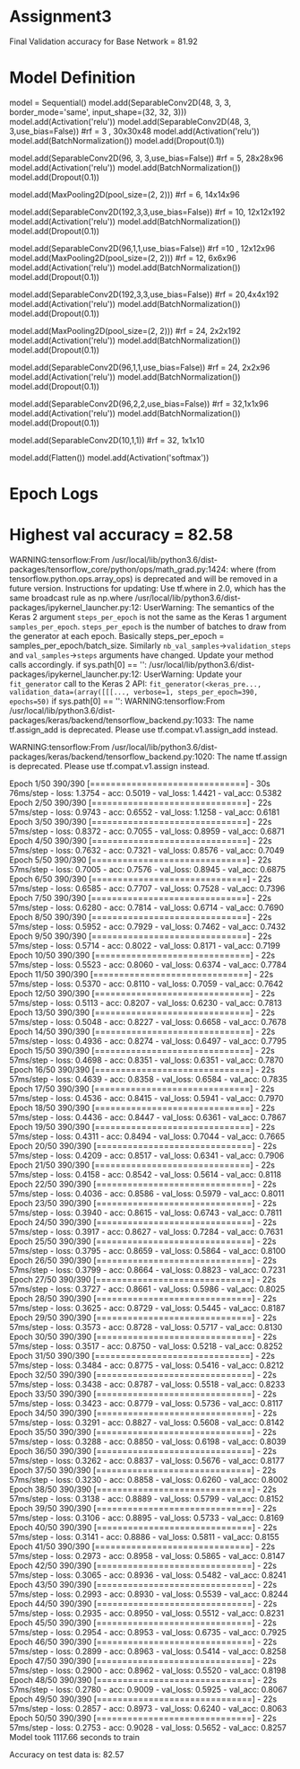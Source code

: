 # Assignment3
Final Validation accuracy for Base Network = 81.92

# Model Definition 
model = Sequential()
model.add(SeparableConv2D(48, 3, 3, border_mode='same', input_shape=(32, 32, 3)))
model.add(Activation('relu'))
model.add(SeparableConv2D(48, 3, 3,use_bias=False)) #rf = 3 , 30x30x48
model.add(Activation('relu'))
model.add(BatchNormalization())
model.add(Dropout(0.1))

model.add(SeparableConv2D(96, 3, 3,use_bias=False)) #rf = 5, 28x28x96
model.add(Activation('relu'))
model.add(BatchNormalization())
model.add(Dropout(0.1))

model.add(MaxPooling2D(pool_size=(2, 2))) #rf = 6, 14x14x96


model.add(SeparableConv2D(192,3,3,use_bias=False)) #rf = 10, 12x12x192
model.add(Activation('relu'))
model.add(BatchNormalization())
model.add(Dropout(0.1))

model.add(SeparableConv2D(96,1,1,use_bias=False)) #rf =10 , 12x12x96
model.add(MaxPooling2D(pool_size=(2, 2))) #rf = 12, 6x6x96
model.add(Activation('relu'))
model.add(BatchNormalization())
model.add(Dropout(0.1))

model.add(SeparableConv2D(192,3,3,use_bias=False)) #rf = 20,4x4x192 
model.add(Activation('relu'))
model.add(BatchNormalization())
model.add(Dropout(0.1))

model.add(MaxPooling2D(pool_size=(2, 2))) #rf = 24, 2x2x192
model.add(Activation('relu'))
model.add(BatchNormalization())
model.add(Dropout(0.1))

model.add(SeparableConv2D(96,1,1,use_bias=False)) #rf = 24, 2x2x96
model.add(Activation('relu'))
model.add(BatchNormalization())
model.add(Dropout(0.1))

model.add(SeparableConv2D(96,2,2,use_bias=False)) #rf = 32,1x1x96
model.add(Activation('relu'))
model.add(BatchNormalization())
model.add(Dropout(0.1))

model.add(SeparableConv2D(10,1,1)) #rf = 32, 1x1x10


model.add(Flatten())
model.add(Activation('softmax'))

# Epoch Logs

# Highest val accuracy = 82.58

WARNING:tensorflow:From /usr/local/lib/python3.6/dist-packages/tensorflow_core/python/ops/math_grad.py:1424: where (from tensorflow.python.ops.array_ops) is deprecated and will be removed in a future version.
Instructions for updating:
Use tf.where in 2.0, which has the same broadcast rule as np.where
/usr/local/lib/python3.6/dist-packages/ipykernel_launcher.py:12: UserWarning: The semantics of the Keras 2 argument `steps_per_epoch` is not the same as the Keras 1 argument `samples_per_epoch`. `steps_per_epoch` is the number of batches to draw from the generator at each epoch. Basically steps_per_epoch = samples_per_epoch/batch_size. Similarly `nb_val_samples`->`validation_steps` and `val_samples`->`steps` arguments have changed. Update your method calls accordingly.
  if sys.path[0] == '':
/usr/local/lib/python3.6/dist-packages/ipykernel_launcher.py:12: UserWarning: Update your `fit_generator` call to the Keras 2 API: `fit_generator(<keras_pre..., validation_data=(array([[[..., verbose=1, steps_per_epoch=390, epochs=50)`
  if sys.path[0] == '':
WARNING:tensorflow:From /usr/local/lib/python3.6/dist-packages/keras/backend/tensorflow_backend.py:1033: The name tf.assign_add is deprecated. Please use tf.compat.v1.assign_add instead.

WARNING:tensorflow:From /usr/local/lib/python3.6/dist-packages/keras/backend/tensorflow_backend.py:1020: The name tf.assign is deprecated. Please use tf.compat.v1.assign instead.

Epoch 1/50
390/390 [==============================] - 30s 76ms/step - loss: 1.3754 - acc: 0.5019 - val_loss: 1.4421 - val_acc: 0.5382
Epoch 2/50
390/390 [==============================] - 22s 57ms/step - loss: 0.9743 - acc: 0.6552 - val_loss: 1.1258 - val_acc: 0.6181
Epoch 3/50
390/390 [==============================] - 22s 57ms/step - loss: 0.8372 - acc: 0.7055 - val_loss: 0.8959 - val_acc: 0.6871
Epoch 4/50
390/390 [==============================] - 22s 57ms/step - loss: 0.7632 - acc: 0.7321 - val_loss: 0.8576 - val_acc: 0.7049
Epoch 5/50
390/390 [==============================] - 22s 57ms/step - loss: 0.7005 - acc: 0.7576 - val_loss: 0.8945 - val_acc: 0.6875
Epoch 6/50
390/390 [==============================] - 22s 57ms/step - loss: 0.6585 - acc: 0.7707 - val_loss: 0.7528 - val_acc: 0.7396
Epoch 7/50
390/390 [==============================] - 22s 57ms/step - loss: 0.6280 - acc: 0.7814 - val_loss: 0.6714 - val_acc: 0.7690
Epoch 8/50
390/390 [==============================] - 22s 57ms/step - loss: 0.5952 - acc: 0.7929 - val_loss: 0.7462 - val_acc: 0.7432
Epoch 9/50
390/390 [==============================] - 22s 57ms/step - loss: 0.5714 - acc: 0.8022 - val_loss: 0.8171 - val_acc: 0.7199
Epoch 10/50
390/390 [==============================] - 22s 57ms/step - loss: 0.5523 - acc: 0.8060 - val_loss: 0.6374 - val_acc: 0.7784
Epoch 11/50
390/390 [==============================] - 22s 57ms/step - loss: 0.5370 - acc: 0.8110 - val_loss: 0.7059 - val_acc: 0.7642
Epoch 12/50
390/390 [==============================] - 22s 57ms/step - loss: 0.5113 - acc: 0.8207 - val_loss: 0.6230 - val_acc: 0.7813
Epoch 13/50
390/390 [==============================] - 22s 57ms/step - loss: 0.5048 - acc: 0.8227 - val_loss: 0.6658 - val_acc: 0.7678
Epoch 14/50
390/390 [==============================] - 22s 57ms/step - loss: 0.4936 - acc: 0.8274 - val_loss: 0.6497 - val_acc: 0.7795
Epoch 15/50
390/390 [==============================] - 22s 57ms/step - loss: 0.4698 - acc: 0.8351 - val_loss: 0.6351 - val_acc: 0.7870
Epoch 16/50
390/390 [==============================] - 22s 57ms/step - loss: 0.4639 - acc: 0.8358 - val_loss: 0.6584 - val_acc: 0.7835
Epoch 17/50
390/390 [==============================] - 22s 57ms/step - loss: 0.4536 - acc: 0.8415 - val_loss: 0.5941 - val_acc: 0.7970
Epoch 18/50
390/390 [==============================] - 22s 57ms/step - loss: 0.4436 - acc: 0.8447 - val_loss: 0.6361 - val_acc: 0.7867
Epoch 19/50
390/390 [==============================] - 22s 57ms/step - loss: 0.4311 - acc: 0.8494 - val_loss: 0.7044 - val_acc: 0.7665
Epoch 20/50
390/390 [==============================] - 22s 57ms/step - loss: 0.4209 - acc: 0.8517 - val_loss: 0.6341 - val_acc: 0.7906
Epoch 21/50
390/390 [==============================] - 22s 57ms/step - loss: 0.4158 - acc: 0.8542 - val_loss: 0.5614 - val_acc: 0.8118
Epoch 22/50
390/390 [==============================] - 22s 57ms/step - loss: 0.4036 - acc: 0.8586 - val_loss: 0.5979 - val_acc: 0.8011
Epoch 23/50
390/390 [==============================] - 22s 57ms/step - loss: 0.3940 - acc: 0.8615 - val_loss: 0.6743 - val_acc: 0.7811
Epoch 24/50
390/390 [==============================] - 22s 57ms/step - loss: 0.3917 - acc: 0.8627 - val_loss: 0.7284 - val_acc: 0.7631
Epoch 25/50
390/390 [==============================] - 22s 57ms/step - loss: 0.3795 - acc: 0.8659 - val_loss: 0.5864 - val_acc: 0.8100
Epoch 26/50
390/390 [==============================] - 22s 57ms/step - loss: 0.3799 - acc: 0.8664 - val_loss: 0.8823 - val_acc: 0.7231
Epoch 27/50
390/390 [==============================] - 22s 57ms/step - loss: 0.3727 - acc: 0.8661 - val_loss: 0.5986 - val_acc: 0.8025
Epoch 28/50
390/390 [==============================] - 22s 57ms/step - loss: 0.3625 - acc: 0.8729 - val_loss: 0.5445 - val_acc: 0.8187
Epoch 29/50
390/390 [==============================] - 22s 57ms/step - loss: 0.3573 - acc: 0.8728 - val_loss: 0.5717 - val_acc: 0.8130
Epoch 30/50
390/390 [==============================] - 22s 57ms/step - loss: 0.3517 - acc: 0.8750 - val_loss: 0.5218 - val_acc: 0.8252
Epoch 31/50
390/390 [==============================] - 22s 57ms/step - loss: 0.3484 - acc: 0.8775 - val_loss: 0.5416 - val_acc: 0.8212
Epoch 32/50
390/390 [==============================] - 22s 57ms/step - loss: 0.3438 - acc: 0.8787 - val_loss: 0.5518 - val_acc: 0.8233
Epoch 33/50
390/390 [==============================] - 22s 57ms/step - loss: 0.3423 - acc: 0.8779 - val_loss: 0.5736 - val_acc: 0.8117
Epoch 34/50
390/390 [==============================] - 22s 57ms/step - loss: 0.3291 - acc: 0.8827 - val_loss: 0.5608 - val_acc: 0.8142
Epoch 35/50
390/390 [==============================] - 22s 57ms/step - loss: 0.3288 - acc: 0.8850 - val_loss: 0.6198 - val_acc: 0.8039
Epoch 36/50
390/390 [==============================] - 22s 57ms/step - loss: 0.3262 - acc: 0.8837 - val_loss: 0.5676 - val_acc: 0.8177
Epoch 37/50
390/390 [==============================] - 22s 57ms/step - loss: 0.3230 - acc: 0.8858 - val_loss: 0.6260 - val_acc: 0.8002
Epoch 38/50
390/390 [==============================] - 22s 57ms/step - loss: 0.3138 - acc: 0.8889 - val_loss: 0.5799 - val_acc: 0.8152
Epoch 39/50
390/390 [==============================] - 22s 57ms/step - loss: 0.3106 - acc: 0.8895 - val_loss: 0.5733 - val_acc: 0.8169
Epoch 40/50
390/390 [==============================] - 22s 57ms/step - loss: 0.3141 - acc: 0.8886 - val_loss: 0.5811 - val_acc: 0.8155
Epoch 41/50
390/390 [==============================] - 22s 57ms/step - loss: 0.2973 - acc: 0.8958 - val_loss: 0.5865 - val_acc: 0.8147
Epoch 42/50
390/390 [==============================] - 22s 57ms/step - loss: 0.3065 - acc: 0.8936 - val_loss: 0.5482 - val_acc: 0.8241
Epoch 43/50
390/390 [==============================] - 22s 57ms/step - loss: 0.2993 - acc: 0.8930 - val_loss: 0.5539 - val_acc: 0.8244
Epoch 44/50
390/390 [==============================] - 22s 57ms/step - loss: 0.2935 - acc: 0.8950 - val_loss: 0.5512 - val_acc: 0.8231
Epoch 45/50
390/390 [==============================] - 22s 57ms/step - loss: 0.2954 - acc: 0.8953 - val_loss: 0.6735 - val_acc: 0.7925
Epoch 46/50
390/390 [==============================] - 22s 57ms/step - loss: 0.2899 - acc: 0.8963 - val_loss: 0.5414 - val_acc: 0.8258
Epoch 47/50
390/390 [==============================] - 22s 57ms/step - loss: 0.2900 - acc: 0.8962 - val_loss: 0.5520 - val_acc: 0.8198
Epoch 48/50
390/390 [==============================] - 22s 57ms/step - loss: 0.2780 - acc: 0.9009 - val_loss: 0.5925 - val_acc: 0.8067
Epoch 49/50
390/390 [==============================] - 22s 57ms/step - loss: 0.2857 - acc: 0.8973 - val_loss: 0.6240 - val_acc: 0.8063
Epoch 50/50
390/390 [==============================] - 22s 57ms/step - loss: 0.2753 - acc: 0.9028 - val_loss: 0.5652 - val_acc: 0.8257
Model took 1117.66 seconds to train

Accuracy on test data is: 82.57
